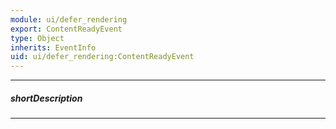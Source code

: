 ```yaml
---
module: ui/defer_rendering
export: ContentReadyEvent
type: Object
inherits: EventInfo
uid: ui/defer_rendering:ContentReadyEvent
---
```

---
##### shortDescription
<!-- Description goes here -->

---
<!-- Description goes here -->